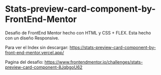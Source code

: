 # Stats-preview-card-component-by-FrontEnd-Mentor
Desafio de FrontEnd Mentor hecho con HTML y CSS + FLEX. Esta hecho con un diseño Responsive.

Para ver el Index sin descargar: https://stats-preview-card-component-by-front-end-mentor.vercel.app/

Pagina del desafio: https://www.frontendmentor.io/challenges/stats-preview-card-component-8JqbgoU62
